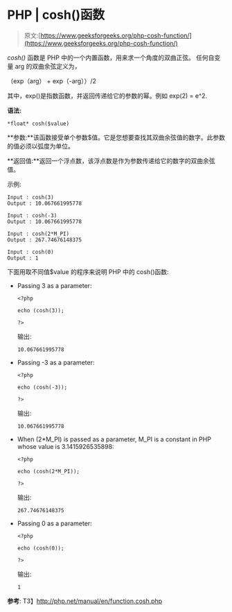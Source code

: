 # PHP | cosh()函数

> 原文:[https://www.geeksforgeeks.org/php-cosh-function/](https://www.geeksforgeeks.org/php-cosh-function/)

*cosh()* 函数是 PHP 中的一个内置函数，用来求一个角度的双曲正弦。
任何自变量 arg 的双曲余弦定义为，

（exp（arg） + exp（-arg））/2

其中，exp()是指数函数，并返回传递给它的参数的幂。例如 exp(2) = e^2.

**语法:**

```
*float* cosh($value)
```

**参数:**该函数接受单个参数$值。它是您想要查找其双曲余弦值的数字。此参数的值必须以弧度为单位。

**返回值:**返回一个浮点数，该浮点数是作为参数传递给它的数字的双曲余弦值。

示例:

```
Input : cosh(3) 
Output : 10.067661995778

Input : cosh(-3)
Output : 10.067661995778

Input : cosh(2*M_PI)
Output : 267.74676148375

Input : cosh(0) 
Output : 1

```

下面用取不同值$value 的程序来说明 PHP 中的 cosh()函数:

*   Passing 3 as a parameter:

    ```
    <?php

    echo (cosh(3));

    ?>      
    ```

    输出:

    ```
    10.067661995778
    ```

*   Passing -3 as a parameter:

    ```
    <?php

    echo (cosh(-3));

    ?>      
    ```

    输出:

    ```
    10.067661995778
    ```

*   When (2*M_PI) is passed as a parameter, M_PI is a constant in PHP whose value is 3.1415926535898:

    ```
    <?php

    echo (cosh(2*M_PI));

    ?>      
    ```

    输出:

    ```
    267.74676148375
    ```

*   Passing 0 as a parameter:

    ```
    <?php

    echo (cosh(0));

    ?>      
    ```

    输出:

    ```
    1
    ```

**参考**:
T3】http://php.net/manual/en/function.cosh.php